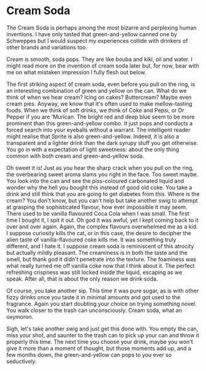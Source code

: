 # Cream Soda

The Cream Soda is perhaps among the most bizarre and perplexing human inventions. I have only tasted that green-and-yellow canned one by Schweppes but I would suspect my experiences collide with drinkers of other brands and variations too.

Cream is smooth, soda pops. They are like bouba and kiki, oil and water. I might read more on the invention of cream soda later but, for now, bear with me on what mistaken impression I fully flesh out below. 

The first striking aspect of cream soda, even before you pull on the ring, is an interesting combination of green and yellow on the can. What do we think of when we hear cream? Icing on cakes? Buttercream? Maybe even cream pies. Anyway, we know that it's often used to make mellow-tasting foods.  When we think of soft drinks, we think of Coke and Pepsi, or Dr Pepper if you are 'Murican. The bright red and deep blue seem to be more prominent than this green-and-yellow combo. It just pops and conducts a forced search into your eyeballs without a warrant. The intelligent reader might realise that Sprite is also green-and-yellow. Indeed, it is also a transparent and a lighter drink than the dark syrupy stuff you get otherwise. You go in with a expectation of light sweetness: about the only thing common with both cream and green-and-yellow soda.

Oh sweet it is! Just as you hear the sharp crack when you pull on the ring, the overbearing sweet aroma slams you right in the face. Too sweet maybe. You look into the can and see the piss-coloured carbonated liquid and wonder why the hell you bought this instead of good old coke. You take a drink and still think that you are going to get diabetes from this. Where is the cream? You don't know, but you can't help but take another swig to attempt at grasping the sophisticated flavour, how ever impossible it may seem. There used to be vanilla flavoured Coca Cola when I was small. The first time I bought it, I spit it out. Oh god it was awful, yet I kept coming back to it over and over again. Again, the complex flavours overwhelmed me as a kid. I suppose curiosity kills the cat, or in this case, the desire to decipher the alien taste of vanilla-flavoured coke kills me. It was something truly different, and I hate it. I suppose cream soda is reminiscent of this atrocity but actually mildly pleasant. The creaminess is in both the taste and the smell, but thank god it didn't penetrate into the texture. The foaminess was what really turned me off vanilla coke now that I think about it. The perfect refreshing crispness was still locked inside the liquid, escaping as we speak. After all, that is about the only reason we drink soda.

Of course, you take another sip. This time it was pure sugar, as is with other fizzy drinks once you taste it in minimal amounts and got used to the fragrance. Again you start doubting your choice on trying something novel. You walk closer to the trash can unconsciously. Cream soda, what an oxymoron.

Sigh, let's take another swig and just get this done with. You empty the can, miss your shot, and saunter to the trash can to pick up your can and throw it properly this time. The next time you choose your drink, maybe you won't give it more than a moment of thought, but those moments add up, and a few months down, the green-and-yellow can pops to you ever so seductively.
